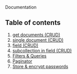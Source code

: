 Documentation

Table of contents
---------------------
<ol>
    <li>
        <a href="https://github.com/Yerikmiller/maricutodb/tree/master/MaricutoDB/readmes/Documents%20Method/documents" >
            get documents (CRUD)
        </a>
    </li>
    <li>
        <a href="https://github.com/Yerikmiller/maricutodb/tree/master/MaricutoDB/readmes/Documents%20Method/document" >
            single document (CRUD)
        </a>
    </li>
    <li>
        <a href="https://github.com/Yerikmiller/maricutodb/tree/master/MaricutoDB/readmes/Documents%20Method/field" >
            field (CRUD)
        </a>
    </li>
    <li>
        <a href="https://github.com/Yerikmiller/maricutodb/tree/master/MaricutoDB/readmes/Documents%20Method/subcollection" >
            subcollection in field (CRUD)
        </a>
    </li>
    <li>
        <a href="https://github.com/Yerikmiller/maricutodb/tree/master/MaricutoDB/readmes/Documents%20Method/filters%20%26%20queries" >
            Filters & Queries
        </a>
    </li>
    <li>
        <a href="https://github.com/Yerikmiller/maricutodb/tree/master/MaricutoDB/readmes/Documents%20Method/paginator" >
            Paginator
        </a>
    </li>
    <li>
        <a href="https://github.com/Yerikmiller/maricutodb/tree/master/MaricutoDB/readmes/Documents%20Method/passwords" >
            Store & encrypt passwords
        </a>
    </li>
</ol>
